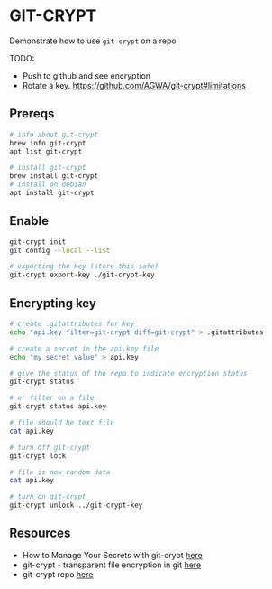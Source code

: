 # GIT-CRYPT

Demonstrate how to use `git-crypt` on a repo

TODO:

* Push to github and see encryption
* Rotate a key. https://github.com/AGWA/git-crypt#limitations

## Prereqs

```sh
# info about git-crypt
brew info git-crypt   
apt list git-crypt

# install git-crypt
brew install git-crypt
# install on debian
apt install git-crypt
```

## Enable

```sh
git-crypt init 
git config --local --list

# exporting the key (store this safe)
git-crypt export-key ./git-crypt-key
```

## Encrypting key

```sh
# create .gitattributes for key
echo "api.key filter=git-crypt diff=git-crypt" > .gitattributes

# create a secret in the api.key file
echo "my secret value" > api.key

# give the status of the repo to indicate encryption status
git-crypt status

# or filter on a file
git-crypt status api.key

# file should be text file
cat api.key

# turn off git-crypt
git-crypt lock

# file is now random data
cat api.key

# turn on git-crypt
git-crypt unlock ../git-crypt-key
```

## Resources

* How to Manage Your Secrets with git-crypt [here](https://dev.to/heroku/how-to-manage-your-secrets-with-git-crypt-56ih)
* git-crypt - transparent file encryption in git [here](https://www.agwa.name/projects/git-crypt/)
* git-crypt repo [here](https://github.com/AGWA/git-crypt/blob/master/INSTALL.md)
